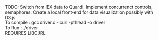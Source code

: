 TODO: Switch from IEX data to Quandl. Implement concurrenct controls, semaphores. Create a local front-end for data visualization possibly with D3.js. <br />
To compile : gcc driver.c -lcurl -pthread -o driver <br />   To Run : ./driver <br />   REQUIRES LIBCURL  

